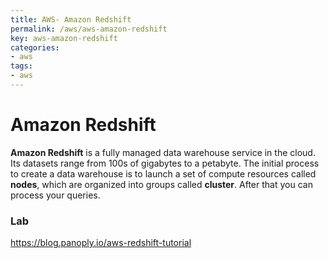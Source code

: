 ```yaml
---
title: AWS- Amazon Redshift
permalink: /aws/aws-amazon-redshift
key: aws-amazon-redshift
categories:
- aws
tags:
- aws
---
```



Amazon Redshift
===============

**Amazon Redshift** is a fully managed data warehouse service in the cloud. Its
datasets range from 100s of gigabytes to a petabyte. The initial process to
create a data warehouse is to launch a set of compute resources
called **nodes**, which are organized into groups called **cluster**. After that
you can process your queries.

### Lab

<https://blog.panoply.io/aws-redshift-tutorial>
